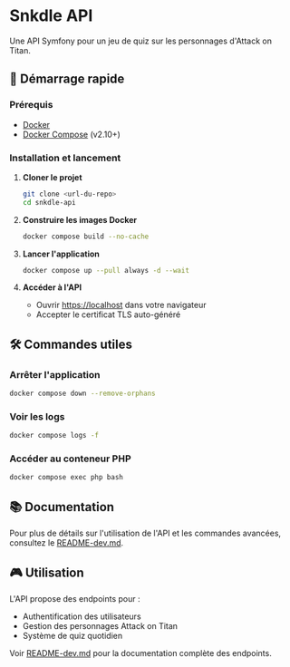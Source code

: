 # Snkdle API

Une API Symfony pour un jeu de quiz sur les personnages d'Attack on Titan.

## 🚀 Démarrage rapide

### Prérequis

-   [Docker](https://docs.docker.com/get-docker/)
-   [Docker Compose](https://docs.docker.com/compose/install/) (v2.10+)

### Installation et lancement

1. **Cloner le projet**

    ```bash
    git clone <url-du-repo>
    cd snkdle-api
    ```

2. **Construire les images Docker**

    ```bash
    docker compose build --no-cache
    ```

3. **Lancer l'application**

    ```bash
    docker compose up --pull always -d --wait
    ```

4. **Accéder à l'API**
    - Ouvrir [https://localhost](https://localhost) dans votre navigateur
    - Accepter le certificat TLS auto-généré

## 🛠️ Commandes utiles

### Arrêter l'application

```bash
docker compose down --remove-orphans
```

### Voir les logs

```bash
docker compose logs -f
```

### Accéder au conteneur PHP

```bash
docker compose exec php bash
```

## 📚 Documentation

Pour plus de détails sur l'utilisation de l'API et les commandes avancées, consultez le [README-dev.md](README-dev.md).

## 🎮 Utilisation

L'API propose des endpoints pour :

-   Authentification des utilisateurs
-   Gestion des personnages Attack on Titan
-   Système de quiz quotidien

Voir [README-dev.md](README-dev.md) pour la documentation complète des endpoints.

